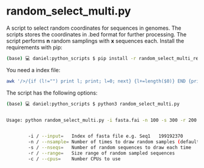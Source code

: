 # random_select_multi.py
A script to select random coordinates for sequences in genomes. The scripts stores the coordinates in .bed format for further processing.
The script performs **n** random samplings with **x** sequences each. 
Install the requirements with pip:

```bash
(base) 💻 daniel:python_scripts $ pip install -r random_select_multi_requirementes.txt 
```

You need a index file:
```bash
awk '/>/{if (l!="") print l; print; l=0; next} {l+=length($0)} END {print l}' genome.fa | paste - - | cut -d ">" -f2 > genome.index
```

The script has the following options:

```bash 
(base) 💻 daniel:python_scripts $ python3 random_select_multi.py 


Usage: python random_select_multi.py -i fasta.fai -n 100 -s 300 -r 200:20000 -c 1


        -i / --input=   Index of fasta file e.g. Seq1   199192370
        -n / --nsample= Number of times to draw random samples (default 100)
        -s / --nseqs=   Number of random sequences to draw each time
        -r / --range=   Size range of random sampled sequences
        -c / --cpus=    Number CPUs to use
```


